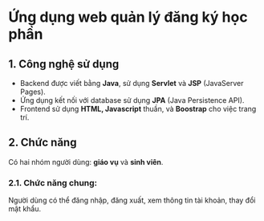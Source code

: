 # Ứng dụng web quản lý đăng ký học phần
## 1. Công nghệ sử dụng
- Backend được viết bằng **Java**, sử dụng **Servlet** và **JSP** (JavaServer Pages).
- Ứng dụng kết nối với database sử dụng **JPA** (Java Persistence API).
- Frontend sử dụng **HTML, Javascript** thuần, và **Boostrap** cho việc trang trí.
## 2. Chức năng
Có hai nhóm người dùng: **giáo vụ** và **sinh viên**.
### 2.1. Chức năng chung:
Người dùng có thể đăng nhập, đăng xuất, xem thông tin tài khoản, thay đổi mật khẩu.
